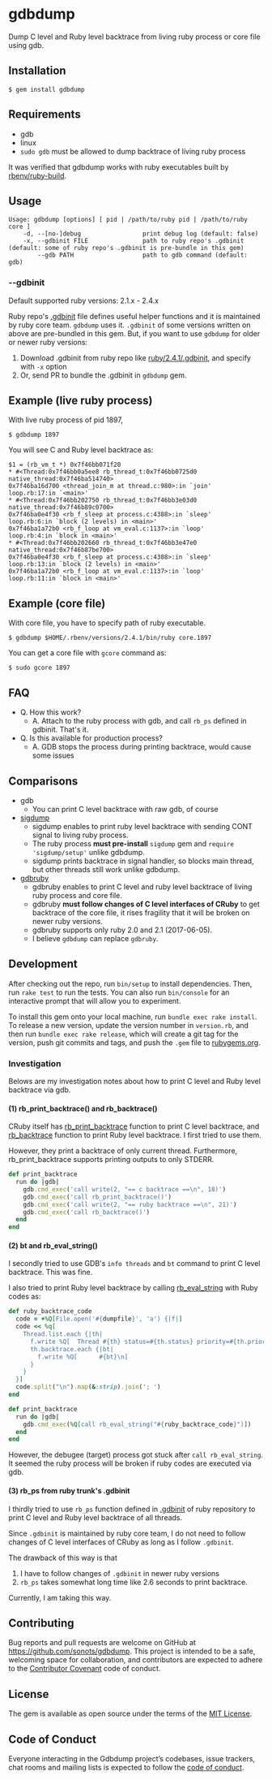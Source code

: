 # gdbdump

Dump C level and Ruby level backtrace from living ruby process or core file using gdb.

## Installation

```
$ gem install gdbdump
```

## Requirements

* gdb
* linux
* `sudo gdb` must be allowed to dump backtrace of living ruby process

It was verified that gdbdump works with ruby executables built by [rbenv/ruby-build](https://github.com/rbenv/ruby-build).

## Usage

```
Usage: gdbdump [options] [ pid | /path/to/ruby pid | /path/to/ruby core ]
    -d, --[no-]debug                 print debug log (default: false)
    -x, --gdbinit FILE               path to ruby repo's .gdbinit (default: some of ruby repo's .gdbinit is pre-bundle in this gem)
        --gdb PATH                   path to gdb command (default: gdb)
```

### --gdbinit

Default supported ruby versions: 2.1.x - 2.4.x

Ruby repo's [.gdbinit](https://github.com/ruby/ruby/blob/trunk/.gdbinit) file defines useful helper functions and it is maintained by ruby core team. `gdbdump` uses it. `.gdbinit` of some versions written on above are pre-bundled in this gem. But, if you want to use `gdbdump` for older or newer ruby versions:

1. Download .gdbinit from ruby repo like [ruby/2.4.1/.gdbinit](https://github.com/ruby/ruby/blob/v2_4_1/.gdbinit), and specify with `-x` option
2. Or, send PR to bundle the .gdbinit in `gdbdump` gem.

## Example (live ruby process)

With live ruby process of pid 1897,

```
$ gdbdump 1897
```

You will see C and Ruby level backtrace as:

```
$1 = (rb_vm_t *) 0x7f46bb071f20
* #<Thread:0x7f46bb0a5ee8 rb_thread_t:0x7f46bb0725d0 native_thread:0x7f46ba514740>
0x7f46ba16d700 <thread_join_m at thread.c:980>:in `join'
loop.rb:17:in `<main>'
* #<Thread:0x7f46bb202750 rb_thread_t:0x7f46bb3e03d0 native_thread:0x7f46b89c0700>
0x7f46ba0e4f30 <rb_f_sleep at process.c:4388>:in `sleep'
loop.rb:6:in `block (2 levels) in <main>'
0x7f46ba1a72b0 <rb_f_loop at vm_eval.c:1137>:in `loop'
loop.rb:4:in `block in <main>'
* #<Thread:0x7f46bb202660 rb_thread_t:0x7f46bb3e47e0 native_thread:0x7f46b87be700>
0x7f46ba0e4f30 <rb_f_sleep at process.c:4388>:in `sleep'
loop.rb:13:in `block (2 levels) in <main>'
0x7f46ba1a72b0 <rb_f_loop at vm_eval.c:1137>:in `loop'
loop.rb:11:in `block in <main>'
```

## Example (core file)

With core file, you have to specify path of ruby executable.

```
$ gdbdump $HOME/.rbenv/versions/2.4.1/bin/ruby core.1897
```

You can get a core file with `gcore` command as:

```
$ sudo gcore 1897
```

## FAQ

* Q. How this work?
  * A. Attach to the ruby process with gdb, and call `rb_ps` defined in gdbinit. That's it.
* Q. Is this available for production process?
  * A. GDB stops the process during printing backtrace, would cause some issues

## Comparisons

* gdb
  * You can print C level backtrace with raw gdb, of course
* [sigdump](https://github.com/frsyuki/sigdump)
  * sigdump enables to print ruby level backtrace with sending CONT signal to living ruby process.
  * The ruby process **must pre-install** `sigdump` gem and `require 'sigdump/setup'` unlike gdbdump.
  * sigdump prints backtrace in signal handler, so blocks main thread, but other threads still work unlike gdbdump.
* [gdbruby](https://github.com/gunyarakun/gdbruby)
  * gdbruby enables to print C level and ruby level backtrace of living ruby process and core file.
  * gdbruby **must follow changes of C level interfaces of CRuby** to get backtrace of the core file, it rises fragility that it will be broken on newer ruby versions.
  * gdbruby supports only ruby 2.0 and 2.1 (2017-06-05).
  * I believe `gdbdump` can replace `gdbruby`.

## Development

After checking out the repo, run `bin/setup` to install dependencies. Then, run `rake test` to run the tests. You can also run `bin/console` for an interactive prompt that will allow you to experiment.

To install this gem onto your local machine, run `bundle exec rake install`. To release a new version, update the version number in `version.rb`, and then run `bundle exec rake release`, which will create a git tag for the version, push git commits and tags, and push the `.gem` file to [rubygems.org](https://rubygems.org).

### Investigation

Belows are my investigation notes about how to print C level and Ruby level backtrace via gdb.

#### (1) rb_print_backtrace() and rb_backtrace()

CRuby itself has [rb_print_backtrace](https://github.com/ruby/ruby/blob/26864584d269b6141a27c783cf8b751c067c7dbe/vm_dump.c#L671) function to print C level backtrace, and [rb_backtrace](https://github.com/ruby/ruby/blob/eb59047e2aabb050b23061d513f7b89dc2905670/vm_backtrace.c#L770) function to print Ruby level backtrace.
I first tried to use them.

However, they print a backtrace of only current thread. Furthermore, rb_print_backtrace supports printing outputs to only STDERR.

```ruby
def print_backtrace
  run do |gdb|
    gdb.cmd_exec('call write(2, "== c backtrace ==\n", 18)')
    gdb.cmd_exec('call rb_print_backtrace()')
    gdb.cmd_exec('call write(2, "== ruby backtrace ==\n", 21)')
    gdb.cmd_exec('call rb_backtrace()')
  end
end
```

#### (2) bt and rb_eval_string()

I secondly tried to use GDB's `info threads` and `bt` command to print C level backtrace. This was fine.

I also tried to print Ruby level backtrace by calling [rb_eval_string](https://github.com/ruby/ruby/blob/44396dbe123511678710cfb21223c954b9ceaafb/vm_eval.c#L1474) with Ruby codes as:

```ruby
def ruby_backtrace_code
  code = +%Q[File.open('#{dumpfile}', 'a') {|f|]
  code << %q[
    Thread.list.each {|th|
      f.write %Q[  Thread #{th} status=#{th.status} priority=#{th.priority}\n]
      th.backtrace.each {|bt|
        f.write %Q[      #{bt}\n]
      }
    }
  }]
  code.split("\n").map(&:strip).join('; ')
end

def print_backtrace
  run do |gdb|
    gdb.cmd_exec(%Q[call rb_eval_string("#{ruby_backtrace_code}")])
  end
end
```

However, the debugee (target) process got stuck after `call rb_eval_string`. It seemed the ruby process will be broken if ruby codes are executed via gdb.

#### (3) rb_ps from ruby trunk's .gdbinit

I thirdly tried to use `rb_ps` function defined in [.gdbinit](https://github.com/ruby/ruby/blob/44396dbe123511678710cfb21223c954b9ceaafb/.gdbinit#L983) of ruby repository to print C level and Ruby level backtrace of all threads.

Since `.gdbinit` is maintained by ruby core team, I do not need to follow changes of C level interfaces of CRuby as long as I follow `.gdbinit`.

The drawback of this way is that

1. I have to follow changes of `.gdbinit` in newer ruby versions
2. `rb_ps` takes somewhat long time like 2.6 seconds to print backtrace.

Currently, I am taking this way.

## Contributing

Bug reports and pull requests are welcome on GitHub at https://github.com/sonots/gdbdump. This project is intended to be a safe, welcoming space for collaboration, and contributors are expected to adhere to the [Contributor Covenant](http://contributor-covenant.org) code of conduct.

## License

The gem is available as open source under the terms of the [MIT License](http://opensource.org/licenses/MIT).

## Code of Conduct

Everyone interacting in the Gdbdump project’s codebases, issue trackers, chat rooms and mailing lists is expected to follow the [code of conduct](https://github.com/[USERNAME]/gdbdump/blob/master/CODE_OF_CONDUCT.md).
